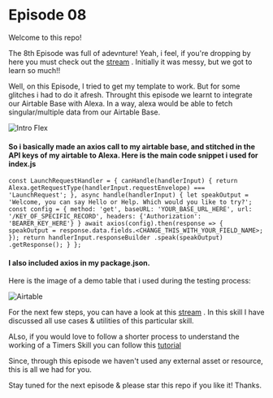 # Episode 08

Welcome to this repo! 

The 8th Episode was full of adevnture! Yeah, i feel, if you're dropping by here you must check out the [stream](https://youtu.be/UFRh8YUaCSc) . Initially it was messy, but we got to learn so much!!

Well, on this Episode, I tried to get my template to work. But for some glitches i had to do it afresh. Throught this episode we learnt to integrate our Airtable Base with Alexa. In a way, alexa would be able to fetch singular/multiple data from our Airtable Base.

![Intro Flex](https://github.com/dabblelab/dabble-alexa-with-sohini/blob/main/E08-alexa-airtable-example/Airtable.png)

#### So i basically made an axios call to my airtable base, and stitched in the API keys of my airtable to Alexa. Here is the main code snippet i used for index.js

`const LaunchRequestHandler = {
    canHandle(handlerInput) {
        return Alexa.getRequestType(handlerInput.requestEnvelope) === 'LaunchRequest';
    },
    async handle(handlerInput) {
        let speakOutput = 'Welcome, you can say Hello or Help. Which would you like to try?';
                const config = {
                  method: 'get',
                  baseURL: 'YOUR_BASE_URL_HERE',
                  url: '/KEY_OF_SPECIFIC_RECORD',
                  headers: {'Authorization': 'BEARER_KEY_HERE'}
                }
        await axios(config).then(response => {
            speakOutput = response.data.fields.<CHANGE_THIS_WITH_YOUR_FIELD_NAME>;
        });
           return handlerInput.responseBuilder
            .speak(speakOutput)
            .getResponse();
    }
};`

#### I also included axios in my package.json.

Here is the image of a demo table that i used during the testing process:

![Airtable](https://github.com/dabblelab/dabble-alexa-with-sohini/blob/main/E08-alexa-airtable-example/airtable-base.PNG)

For the next few steps, you can have a look at this [stream](https://youtu.be/UFRh8YUaCSc) . In this skill I have discussed all use cases & utilities of this particular skill. 

ALso, if you would love to follow a shorter process to understand the working of a Timers Skill you can follow this [tutorial](https://youtu.be/Jtpc_vBu2aw)

Since, through this episode we haven't used any external asset or resource, this is all we had for you.

Stay tuned for the next episode & please star this repo if you like it! Thanks.